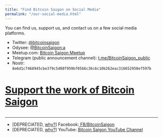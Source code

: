 ```yaml
---
title: "Find Bitcoin Saigon on Social Media"
permalink: "/our-social-media.html"
---
```


You can find us, support us, and contact us on a few social media platforms.

- Twitter: <a class="nav-link" target="_blank" href="https://twitter.com/bitcoinsaigon?lang=en">@bitcoinsaigon</a>  
- Odysee: <a class="nav-link" target="_blank" href="https://odysee.com/$/invite/@BitcoinSaigon:a">@BitcoinSaigon:a</a>    
- Meetup.com: <a class="nav-link" target="_blank" href="https://www.meetup.com/Bitcoin-Saigon-Meetup/">Bitcoin Saigon Meetup</a>
- Telegram (public announcement channel): <a class="nav-link" target="_blank" href="https://t.me/BitcoinSaigon_public">t.me/BitcoinSaigon_public</a>
- Nostr: `8e6d1c7468945cbe379c5d08f959bf05b6c36c6c10b262eac316652950ef597b`

<h3 style="font-size:32px;"><a class="nav-link" target="_blank" href="./donate-satoshis">Support the work of Bitcoin Saigon</a></h3>

---

- [DEPRECIATED, [why?](./reduction-of-facebook-online-presence)] Facebook:<a class="nav-link" target="_blank" href="https://www.facebook.com/BitcoinSaigon/"> FB/BitcoinSaigon</a>
- [DEPRECIATED, [why?](./bitcoin-saigon-video-recordings-now-on-odysee/)] YouTube: <a class="nav-link" target="_blank" href="https://www.youtube.com/channel/UC_ndxmE3SG_FaAD24hnh_eg?sub_confirmation=1">Bitcoin Saigon YouTube Channel</a>
